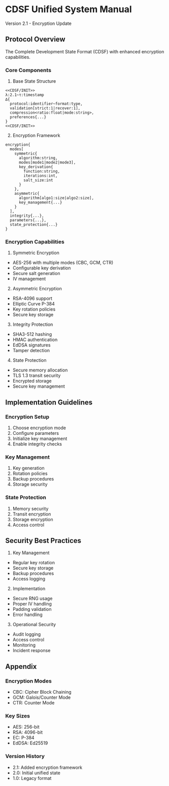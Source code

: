 # CDSF Unified System Manual
Version 2.1 - Encryption Update

## Protocol Overview
The Complete Development State Format (CDSF) with enhanced encryption capabilities.

### Core Components

1. Base State Structure
```
<<CDSF/INIT>>
λ:2.1~τ:timestamp
∆{
  protocol:identifier~format:type,
  validation[strict:1|recover:1],
  compression<ratio:float|mode:string>,
  preferences{...}
}
<<CDSF/INIT>>
```

2. Encryption Framework
```
encryption{
  modes[
    symmetric{
      algorithm:string,
      modes[mode1|mode2|mode3],
      key_derivation{
        function:string,
        iterations:int,
        salt_size:int
      }
    },
    asymmetric{
      algorithm[algo1:size|algo2:size],
      key_management{...}
    }
  ],
  integrity{...},
  parameters{...},
  state_protection{...}
}
```

### Encryption Capabilities

1. Symmetric Encryption
- AES-256 with multiple modes (CBC, GCM, CTR)
- Configurable key derivation
- Secure salt generation
- IV management

2. Asymmetric Encryption
- RSA-4096 support
- Elliptic Curve P-384
- Key rotation policies
- Secure key storage

3. Integrity Protection
- SHA3-512 hashing
- HMAC authentication
- EdDSA signatures
- Tamper detection

4. State Protection
- Secure memory allocation
- TLS 1.3 transit security
- Encrypted storage
- Secure key management

## Implementation Guidelines

### Encryption Setup
1. Choose encryption mode
2. Configure parameters
3. Initialize key management
4. Enable integrity checks

### Key Management
1. Key generation
2. Rotation policies
3. Backup procedures
4. Storage security

### State Protection
1. Memory security
2. Transit encryption
3. Storage encryption
4. Access control

## Security Best Practices

1. Key Management
- Regular key rotation
- Secure key storage
- Backup procedures
- Access logging

2. Implementation
- Secure RNG usage
- Proper IV handling
- Padding validation
- Error handling

3. Operational Security
- Audit logging
- Access control
- Monitoring
- Incident response

## Appendix

### Encryption Modes
- CBC: Cipher Block Chaining
- GCM: Galois/Counter Mode
- CTR: Counter Mode

### Key Sizes
- AES: 256-bit
- RSA: 4096-bit
- EC: P-384
- EdDSA: Ed25519

### Version History
- 2.1: Added encryption framework
- 2.0: Initial unified state
- 1.0: Legacy format
